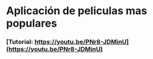 # Aplicación de peliculas mas populares
### [Tutorial: https://youtu.be/PNr8-JDMinU](https://youtu.be/PNr8-JDMinU)



